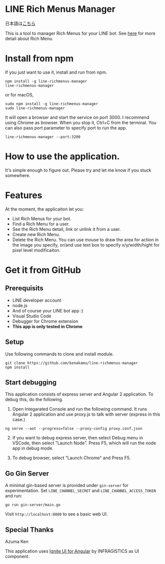 # LINE Rich Menus Manager
日本語は[こちら](./README_ja.md)

This is a tool to manager Rich Menus for your LINE bot. See [here](https://developers.line.me/en/docs/messaging-api/using-rich-menus/) for more detail about Rich Menu.

# Install from npm
If you just want to use it, install and run from npm.

```
npm install -g line-richmenus-manager
line-richmenus-manager
```
or for macOS, 
```
sudo npm install -g line-richmenus-manager
sudo line-richmenus-manager
```
It will open a browser and start the service on port 3000. I recommend using Chrome as browser.
When you stop it, Ctrl+C from the terminal.
You can also pass port parameter to specify port to run the app.
```
line-richmenus-manager --port:3200
```
# How to use the application.
It's simple enough to figure out. Please try and let me know if you stuck somewhere.

# Features
At the moment, the applicaiton let you:
- List Rich Menus for your bot.
- Find a Rich Menu for a user.
- See the Rich Menu detail, link or unlink it from a user.
- Create new Rich Menu.
- Delete the Rich Menu.
You can use mouse to draw the area for action in the image you specify, or/and use text box to specify x/y/width/hight for pixel level modificaiton.

# Get it from GitHub
## Prerequisits
- LINE developer account
- node.js
- And of course your LINE bot app :)
- Visual Studio Code
- Debugger for Chrome extension
- **This app is only tested in Chrome**

## Setup
Use following commands to clone and install module.
```
git clone https://github.com/kenakamu/line-richmenus-manager
npm install
```

## Start debugging
This application consists of express server and Angular 2 application. To debug this, do the following.

1. Open Integarated Console and run the following command. It runs Angular 2 application and use proxy.js to talk with server (express in this case.)
```
ng serve --aot --progress=false --proxy-config proxy.conf.json
```

2. If you want to debug express server, then select Debug menu in VSCode, then select "Launch Node". Press F5, which will run the node app in debug mode.

3. To debug browser, select "Launch Chrome" and Press F5.

## Go Gin Server
A minimal gin-based server is provided under `gin-server` for experimentation. Set `LINE_CHANNEL_SECRET` and `LINE_CHANNEL_ACCESS_TOKEN` and run:
```
go run gin-server/main.go
```
Visit `http://localhost:8080` to see a basic web UI.

## Special Thanks
Azuma Ken

This application uses [Ignite UI for Angular](https://www.infragistics.com/products/ignite-ui-angular) by INFRAGISTICS as UI component.